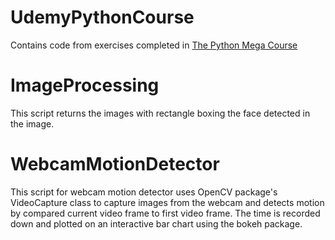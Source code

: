 # UdemyPythonCourse
Contains code from exercises completed in [The Python Mega Course](https://www.udemy.com/the-python-mega-course/) 

# ImageProcessing
This script returns the images with rectangle boxing the face detected in the image.

# WebcamMotionDetector
This script for webcam motion detector uses OpenCV package's VideoCapture class to capture images from the webcam and detects motion by compared current video frame to first video frame. The time is recorded down and plotted on an interactive bar chart using the bokeh package. 
